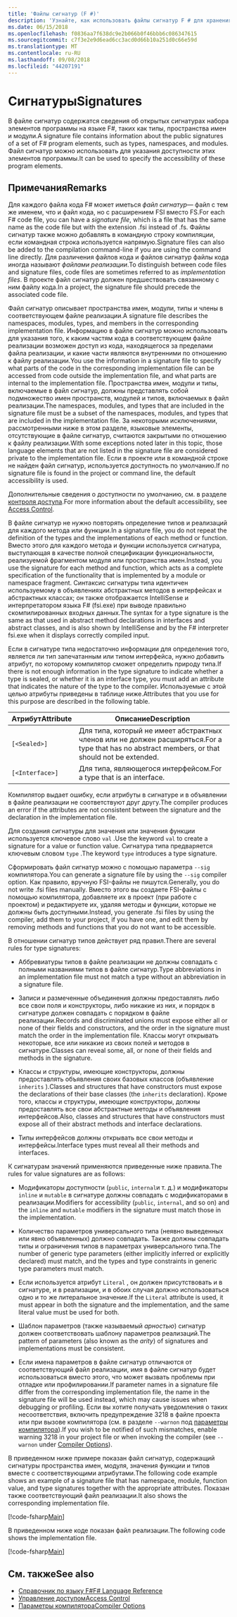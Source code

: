 ```yaml
---
title: 'Файлы сигнатур (F #)'
description: 'Узнайте, как использовать файлы сигнатур F # для хранения сведений об открытых сигнатурах набора элементов F # программы, такие как типы, пространства имен и модули.'
ms.date: 06/15/2018
ms.openlocfilehash: f0836aa7f638dc9e2b066b0f46bbb6c086347615
ms.sourcegitcommit: c7f3e2e9d6ead6cc3acd0d66b10a251d0c66e59d
ms.translationtype: MT
ms.contentlocale: ru-RU
ms.lasthandoff: 09/08/2018
ms.locfileid: "44207191"
---
```

# <a name="signatures"></a><span data-ttu-id="97f89-103">Сигнатуры</span><span class="sxs-lookup"><span data-stu-id="97f89-103">Signatures</span></span>

<span data-ttu-id="97f89-104">В файле сигнатур содержатся сведения об открытых сигнатурах набора элементов программы на языке F#, таких как типы, пространства имен и модули.</span><span class="sxs-lookup"><span data-stu-id="97f89-104">A signature file contains information about the public signatures of a set of F# program elements, such as types, namespaces, and modules.</span></span> <span data-ttu-id="97f89-105">Файл сигнатур можно использовать для указания доступности этих элементов программы.</span><span class="sxs-lookup"><span data-stu-id="97f89-105">It can be used to specify the accessibility of these program elements.</span></span>

## <a name="remarks"></a><span data-ttu-id="97f89-106">Примечания</span><span class="sxs-lookup"><span data-stu-id="97f89-106">Remarks</span></span>

<span data-ttu-id="97f89-107">Для каждого файла кода F# может иметься *файл сигнатур*— файл с тем же именем, что и файл кода, но с расширением FSI вместо FS.</span><span class="sxs-lookup"><span data-stu-id="97f89-107">For each F# code file, you can have a *signature file*, which is a file that has the same name as the code file but with the extension .fsi instead of .fs.</span></span> <span data-ttu-id="97f89-108">Файлы сигнатур также можно добавлять в командную строку компиляции, если командная строка используется напрямую.</span><span class="sxs-lookup"><span data-stu-id="97f89-108">Signature files can also be added to the compilation command-line if you are using the command line directly.</span></span> <span data-ttu-id="97f89-109">Для различения файлов кода и файлов сигнатур файлы кода иногда называют *файлами реализации*.</span><span class="sxs-lookup"><span data-stu-id="97f89-109">To distinguish between code files and signature files, code files are sometimes referred to as *implementation files*.</span></span> <span data-ttu-id="97f89-110">В проекте файл сигнатур должен предшествовать связанному с ним файлу кода.</span><span class="sxs-lookup"><span data-stu-id="97f89-110">In a project, the signature file should precede the associated code file.</span></span>

<span data-ttu-id="97f89-111">Файл сигнатур описывает пространства имен, модули, типы и члены в соответствующем файле реализации.</span><span class="sxs-lookup"><span data-stu-id="97f89-111">A signature file describes the namespaces, modules, types, and members in the corresponding implementation file.</span></span> <span data-ttu-id="97f89-112">Информацию в файле сигнатур можно использовать для указания того, к каким частям кода в соответствующем файле реализации возможен доступ из кода, находящегося за пределами файла реализации, и какие части являются внутренними по отношению к файлу реализации.</span><span class="sxs-lookup"><span data-stu-id="97f89-112">You use the information in a signature file to specify what parts of the code in the corresponding implementation file can be accessed from code outside the implementation file, and what parts are internal to the implementation file.</span></span> <span data-ttu-id="97f89-113">Пространства имен, модули и типы, включаемые в файл сигнатур, должны представлять собой подмножество имен пространств, модулей и типов, включаемых в файл реализации.</span><span class="sxs-lookup"><span data-stu-id="97f89-113">The namespaces, modules, and types that are included in the signature file must be a subset of the namespaces, modules, and types that are included in the implementation file.</span></span> <span data-ttu-id="97f89-114">За некоторыми исключениями, рассмотренными ниже в этом разделе, языковые элементы, отсутствующие в файле сигнатур, считаются закрытыми по отношению к файлу реализации.</span><span class="sxs-lookup"><span data-stu-id="97f89-114">With some exceptions noted later in this topic, those language elements that are not listed in the signature file are considered private to the implementation file.</span></span> <span data-ttu-id="97f89-115">Если в проекте или в командной строке не найден файл сигнатур, используется доступность по умолчанию.</span><span class="sxs-lookup"><span data-stu-id="97f89-115">If no signature file is found in the project or command line, the default accessibility is used.</span></span>

<span data-ttu-id="97f89-116">Дополнительные сведения о доступности по умолчанию, см. в разделе [контроля доступа](access-control.md).</span><span class="sxs-lookup"><span data-stu-id="97f89-116">For more information about the default accessibility, see [Access Control](access-control.md).</span></span>

<span data-ttu-id="97f89-117">В файле сигнатур не нужно повторять определение типов и реализаций для каждого метода или функции.</span><span class="sxs-lookup"><span data-stu-id="97f89-117">In a signature file, you do not repeat the definition of the types and the implementations of each method or function.</span></span> <span data-ttu-id="97f89-118">Вместо этого для каждого метода и функции используется сигнатура, выступающая в качестве полной спецификации функциональности, реализуемой фрагментом модуля или пространства имен.</span><span class="sxs-lookup"><span data-stu-id="97f89-118">Instead, you use the signature for each method and function, which acts as a complete specification of the functionality that is implemented by a module or namespace fragment.</span></span> <span data-ttu-id="97f89-119">Синтаксис сигнатуры типа идентичен используемому в объявлениях абстрактных методов в интерфейсах и абстрактных классах; он также отображается IntelliSense и интерпретатором языка F# (fsi.exe) при выводе правильно скомпилированных входных данных.</span><span class="sxs-lookup"><span data-stu-id="97f89-119">The syntax for a type signature is the same as that used in abstract method declarations in interfaces and abstract classes, and is also shown by IntelliSense and by the F# interpreter fsi.exe when it displays correctly compiled input.</span></span>

<span data-ttu-id="97f89-120">Если в сигнатуре типа недостаточно информации для определения того, является ли тип запечатанным или типом интерфейса, нужно добавить атрибут, по которому компилятор сможет определить природу типа.</span><span class="sxs-lookup"><span data-stu-id="97f89-120">If there is not enough information in the type signature to indicate whether a type is sealed, or whether it is an interface type, you must add an attribute that indicates the nature of the type to the compiler.</span></span> <span data-ttu-id="97f89-121">Используемые с этой целью атрибуты приведены в таблице ниже.</span><span class="sxs-lookup"><span data-stu-id="97f89-121">Attributes that you use for this purpose are described in the following table.</span></span>

|<span data-ttu-id="97f89-122">Атрибут</span><span class="sxs-lookup"><span data-stu-id="97f89-122">Attribute</span></span>|<span data-ttu-id="97f89-123">Описание</span><span class="sxs-lookup"><span data-stu-id="97f89-123">Description</span></span>|
|---------|-----------|
|`[<Sealed>]`|<span data-ttu-id="97f89-124">Для типа, который не имеет абстрактных членов или не должен расширяться.</span><span class="sxs-lookup"><span data-stu-id="97f89-124">For a type that has no abstract members, or that should not be extended.</span></span>|
|`[<Interface>]`|<span data-ttu-id="97f89-125">Для типа, являющегося интерфейсом.</span><span class="sxs-lookup"><span data-stu-id="97f89-125">For a type that is an interface.</span></span>|
<span data-ttu-id="97f89-126">Компилятор выдает ошибку, если атрибуты в сигнатуре и в объявлении в файле реализации не соответствуют друг другу.</span><span class="sxs-lookup"><span data-stu-id="97f89-126">The compiler produces an error if the attributes are not consistent between the signature and the declaration in the implementation file.</span></span>

<span data-ttu-id="97f89-127">Для создания сигнатуры для значения или значения функции используется ключевое слово `val` .</span><span class="sxs-lookup"><span data-stu-id="97f89-127">Use the keyword `val` to create a signature for a value or function value.</span></span> <span data-ttu-id="97f89-128">Сигнатура типа предваряется ключевым словом `type` .</span><span class="sxs-lookup"><span data-stu-id="97f89-128">The keyword `type` introduces a type signature.</span></span>

<span data-ttu-id="97f89-129">Сформировать файл сигнатур можно с помощью параметра `--sig` компилятора.</span><span class="sxs-lookup"><span data-stu-id="97f89-129">You can generate a signature file by using the `--sig` compiler option.</span></span> <span data-ttu-id="97f89-130">Как правило, вручную FSI-файлы не пишутся.</span><span class="sxs-lookup"><span data-stu-id="97f89-130">Generally, you do not write .fsi files manually.</span></span> <span data-ttu-id="97f89-131">Вместо этого вы создаете FSI-файлы с помощью компилятора, добавляете их в проект (при работе с проектом) и редактируете их, удаляя методы и функции, которые не должны быть доступными.</span><span class="sxs-lookup"><span data-stu-id="97f89-131">Instead, you generate .fsi files by using the compiler, add them to your project, if you have one, and edit them by removing methods and functions that you do not want to be accessible.</span></span>

<span data-ttu-id="97f89-132">В отношении сигнатур типов действует ряд правил.</span><span class="sxs-lookup"><span data-stu-id="97f89-132">There are several rules for type signatures:</span></span>

- <span data-ttu-id="97f89-133">Аббревиатуры типов в файле реализации не должны совпадать с полными названиями типов в файле сигнатур.</span><span class="sxs-lookup"><span data-stu-id="97f89-133">Type abbreviations in an implementation file must not match a type without an abbreviation in a signature file.</span></span>

- <span data-ttu-id="97f89-134">Записи и размеченные объединения должны предоставлять либо все свои поля и конструкторы, либо никакие из них, и порядок в сигнатуре должен совпадать с порядком в файле реализации.</span><span class="sxs-lookup"><span data-stu-id="97f89-134">Records and discriminated unions must expose either all or none of their fields and constructors, and the order in the signature must match the order in the implementation file.</span></span> <span data-ttu-id="97f89-135">Классы могут открывать некоторые, все или никакие из своих полей и методов в сигнатуре.</span><span class="sxs-lookup"><span data-stu-id="97f89-135">Classes can reveal some, all, or none of their fields and methods in the signature.</span></span>

- <span data-ttu-id="97f89-136">Классы и структуры, имеющие конструкторы, должны предоставлять объявления своих базовых классов (объявление `inherits` ).</span><span class="sxs-lookup"><span data-stu-id="97f89-136">Classes and structures that have constructors must expose the declarations of their base classes (the `inherits` declaration).</span></span> <span data-ttu-id="97f89-137">Кроме того, классы и структуры, имеющие конструкторы, должны предоставлять все свои абстрактные методы и объявления интерфейсов.</span><span class="sxs-lookup"><span data-stu-id="97f89-137">Also, classes and structures that have constructors must expose all of their abstract methods and interface declarations.</span></span>

- <span data-ttu-id="97f89-138">Типы интерфейсов должны открывать все свои методы и интерфейсы.</span><span class="sxs-lookup"><span data-stu-id="97f89-138">Interface types must reveal all their methods and interfaces.</span></span>

<span data-ttu-id="97f89-139">К сигнатурам значений применяются приведенные ниже правила.</span><span class="sxs-lookup"><span data-stu-id="97f89-139">The rules for value signatures are as follows:</span></span>

- <span data-ttu-id="97f89-140">Модификаторы доступности (`public`, `internal`и т. д.) и модификаторы `inline` и `mutable` в сигнатуре должны совпадать с модификаторами в реализации.</span><span class="sxs-lookup"><span data-stu-id="97f89-140">Modifiers for accessibility (`public`, `internal`, and so on) and the `inline` and `mutable` modifiers in the signature must match those in the implementation.</span></span>

- <span data-ttu-id="97f89-141">Количество параметров универсального типа (неявно выведенных или явно объявленных) должно совпадать. Также должны совпадать типы и ограничения типов в параметрах универсального типа.</span><span class="sxs-lookup"><span data-stu-id="97f89-141">The number of generic type parameters (either implicitly inferred or explicitly declared) must match, and the types and type constraints in generic type parameters must match.</span></span>

- <span data-ttu-id="97f89-142">Если используется атрибут `Literal` , он должен присутствовать и в сигнатуре, и в реализации, и в обоих случая должно использоваться одно и то же литеральное значение.</span><span class="sxs-lookup"><span data-stu-id="97f89-142">If the `Literal` attribute is used, it must appear in both the signature and the implementation, and the same literal value must be used for both.</span></span>

- <span data-ttu-id="97f89-143">Шаблон параметров (также называемый *арностью*) сигнатур должен соответствовать шаблону параметров реализаций.</span><span class="sxs-lookup"><span data-stu-id="97f89-143">The pattern of parameters (also known as the *arity*) of signatures and implementations must be consistent.</span></span>

- <span data-ttu-id="97f89-144">Если имена параметров в файле сигнатур отличаются от соответствующий файл реализации, имя в файле сигнатур будет использоваться вместо этого, что может вызвать проблемы при отладке или профилировании.</span><span class="sxs-lookup"><span data-stu-id="97f89-144">If parameter names in a signature file differ from the corresponding implementation file, the name in the signature file will be used instead, which may cause issues when debugging or profiling.</span></span> <span data-ttu-id="97f89-145">Если вы хотите получать уведомления о таких несоответствия, включить предупреждение 3218 в файле проекта или при вызове компилятора (см. в разделе `--warnon` под [параметры компилятора](compiler-options.md)).</span><span class="sxs-lookup"><span data-stu-id="97f89-145">If you wish to be notified of such mismatches, enable warning 3218 in your project file or when invoking the compiler (see `--warnon` under [Compiler Options](compiler-options.md)).</span></span>

<span data-ttu-id="97f89-146">В приведенном ниже примере показан файл сигнатур, содержащий сигнатуры пространства имен, модуля, значения функции и типов вместе с соответствующими атрибутами.</span><span class="sxs-lookup"><span data-stu-id="97f89-146">The following code example shows an example of a signature file that has namespace, module, function value, and type signatures together with the appropriate attributes.</span></span> <span data-ttu-id="97f89-147">Показан также соответствующий файл реализации.</span><span class="sxs-lookup"><span data-stu-id="97f89-147">It also shows the corresponding implementation file.</span></span>

[!code-fsharp[Main](../../../samples/snippets/fsharp/fssignatures/snippet9002.fs)]

<span data-ttu-id="97f89-148">В приведенном ниже коде показан файл реализации.</span><span class="sxs-lookup"><span data-stu-id="97f89-148">The following code shows the implementation file.</span></span>

[!code-fsharp[Main](../../../samples/snippets/fsharp/fssignatures/snippet9001.fs)]

## <a name="see-also"></a><span data-ttu-id="97f89-149">См. также</span><span class="sxs-lookup"><span data-stu-id="97f89-149">See also</span></span>

- [<span data-ttu-id="97f89-150">Справочник по языку F#</span><span class="sxs-lookup"><span data-stu-id="97f89-150">F# Language Reference</span></span>](index.md)
- [<span data-ttu-id="97f89-151">Управление доступом</span><span class="sxs-lookup"><span data-stu-id="97f89-151">Access Control</span></span>](access-control.md)
- [<span data-ttu-id="97f89-152">Параметры компилятора</span><span class="sxs-lookup"><span data-stu-id="97f89-152">Compiler Options</span></span>](compiler-options.md)
